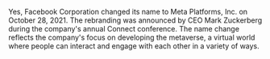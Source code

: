 Yes, Facebook Corporation changed its name to Meta Platforms, Inc. on October 28, 2021. The rebranding was announced by CEO Mark Zuckerberg during the company's annual Connect conference. The name change reflects the company's focus on developing the metaverse, a virtual world where people can interact and engage with each other in a variety of ways.